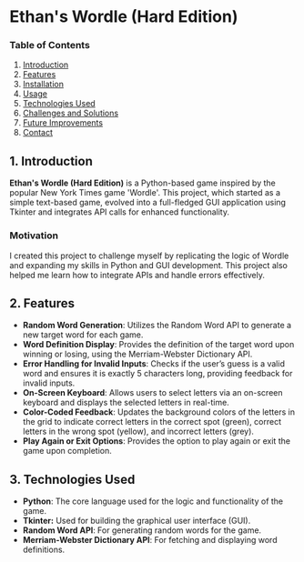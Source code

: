 # Ethan's Wordle (Hard Edition)

### Table of Contents

1. [Introduction](#introduction)
2. [Features](#features)
3. [Installation](#installation)
4. [Usage](#usage)
5. [Technologies Used](#technologies-used)
6. [Challenges and Solutions](#challenges-and-solutions)
7. [Future Improvements](#future-improvements)
8. [Contact](#contact)

## 1. Introduction

**Ethan's Wordle (Hard Edition)** is a Python-based game inspired by the popular New York Times game 'Wordle'. This project, which started as a simple text-based game, evolved into a full-fledged GUI application using Tkinter and integrates API calls for enhanced functionality.

### Motivation

I created this project to challenge myself by replicating the logic of Wordle and expanding my skills in Python and GUI development. This project also helped me learn how to integrate APIs and handle errors effectively.

## 2. Features

- **Random Word Generation**: Utilizes the Random Word API to generate a new target word for each game.
- **Word Definition Display**: Provides the definition of the target word upon winning or losing, using the Merriam-Webster Dictionary API.
- **Error Handling for Invalid Inputs**: Checks if the user’s guess is a valid word and ensures it is exactly 5 characters long, providing feedback for invalid inputs.
- **On-Screen Keyboard**: Allows users to select letters via an on-screen keyboard and displays the selected letters in real-time.
- **Color-Coded Feedback**: Updates the background colors of the letters in the grid to indicate correct letters in the correct spot (green), correct letters in the wrong spot (yellow), and incorrect letters (grey).
- **Play Again or Exit Options**: Provides the option to play again or exit the game upon completion.

## 3. Technologies Used
- **Python**: The core language used for the logic and functionality of the game.
- **Tkinter:** Used for building the graphical user interface (GUI).
- **Random Word API**: For generating random words for the game.
- **Merriam-Webster Dictionary API**: For fetching and displaying word definitions.
